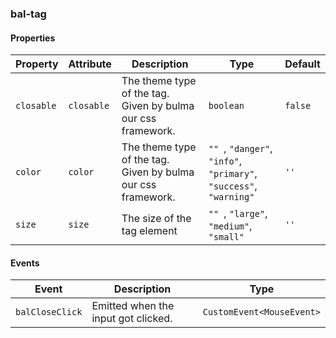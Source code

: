 ### bal-tag
 
#### Properties

| Property   | Attribute  | Description                                                  | Type                                                                        | Default |
| ---------- | ---------- | ------------------------------------------------------------ | --------------------------------------------------------------------------- | ------- |
| `closable` | `closable` | The theme type of the tag. Given by bulma our css framework. | `boolean`                                                                   | `false` |
| `color`    | `color`    | The theme type of the tag. Given by bulma our css framework. | `"" `, ` "danger" `, ` "info" `, ` "primary" `, ` "success" `, ` "warning"` | `''`    |
| `size`     | `size`     | The size of the tag element                                  | `"" `, ` "large" `, ` "medium" `, ` "small"`                                | `''`    |


#### Events

| Event           | Description                         | Type                      |
| --------------- | ----------------------------------- | ------------------------- |
| `balCloseClick` | Emitted when the input got clicked. | `CustomEvent<MouseEvent>` |


 